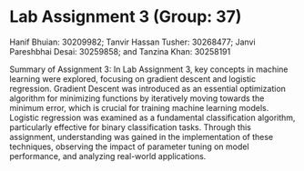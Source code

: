 # Lab Assignment 3 (Group: 37)
Hanif Bhuian: 30209982; 
Tanvir Hassan Tusher: 30268477; 
Janvi Pareshbhai Desai: 30259858; and
Tanzina Khan: 30258191 

Summary of Assignment 3: 
In Lab Assignment 3, key concepts in machine learning were explored, focusing on gradient descent and logistic regression. Gradient Descent was introduced as an essential optimization algorithm for minimizing functions by iteratively moving towards the minimum error, which is crucial for training machine learning models. Logistic regression was examined as a fundamental classification algorithm, particularly effective for binary classification tasks. Through this assignment, understanding was gained in the implementation of these techniques, observing the impact of parameter tuning on model performance, and analyzing real-world applications. 






